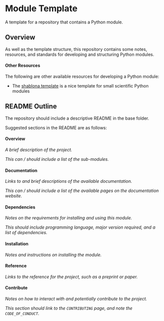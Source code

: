 # Module Template

A template for a repository that contains a Python module.

## Overview

As well as the template structure, this repository contains some notes, resources, and standards for developing and structuring Python modules.

#### Other Resources

The following are other available resources for developing a Python module:
- The [shablona template](https://github.com/uwescience/shablona) is a nice template for small scientific Python modules

## README Outline

The repository should include a descriptive README in the base folder.

Suggested sections in the README are as follows:

#### Overview

_A brief description of the project._

_This can / should include a list of the sub-modules._

#### Documentation

_Links to and brief descriptions of the available documentation._

_This can / should include a list of the available pages on the documentation website._

#### Dependencies

_Notes on the requirements for installing and using this module._

_This should include programming language, major version required, and a list of dependencies._

#### Installation

_Notes and instructions on installing the module._

#### Reference

_Links to the reference for the project, such as a preprint or paper._

#### Contribute

_Notes on how to interact with and potentially contribute to the project._

_This section should link to the `CONTRIBUTING` page, and note the `CODE_OF_CONDUCT`._
